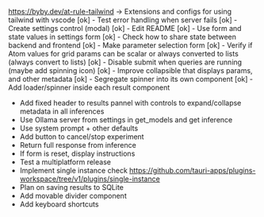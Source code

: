 https://byby.dev/at-rule-tailwind -> Extensions and configs for using tailwind with vscode
[ok] - Test error handling when server fails
[ok] - Create settings control (modal)
[ok] - Edit README
[ok] - Use form and state values in settings form
[ok] - Check how to share state between backend and frontend
[ok] - Make parameter selection form
[ok] - Verify if Atom values for grid params can be scalar or always converted to lists
(always convert to lists)
[ok] - Disable submit when queries are running (maybe add spinning icon)
[ok] - Improve collapsible that displays params, and other metadata
[ok] - Segregate spinner into its own component
[ok] - Add loader/spinner inside each result component

- Add fixed header to results pannel with controls to expand/collapse metadata in all inferences
- Use Ollama server from settings in get_models and get inference
- Use system prompt + other defaults
- Add button to cancel/stop experiment
- Return full response from inference
- If form is reset, display instructions
- Test a multiplatform release
- Implement single instance check https://github.com/tauri-apps/plugins-workspace/tree/v1/plugins/single-instance
- Plan on saving results to SQLite
- Add movable divider component
- Add keyboard shortcuts
